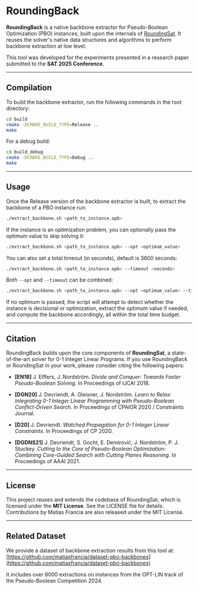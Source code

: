 # RoundingBack

**RoundingBack** is a native backbone extractor for Pseudo-Boolean Optimization (PBO) instances, built upon the internals of [RoundingSat]([https://github.com/roundingsat/roundingsat](https://gitlab.com/MIAOresearch/software/roundingsat/)).
It reuses the solver's native data structures and algorithms to perform backbone extraction at low level.

This tool was developed for the experiments presented in a research paper submitted to the **SAT 2025 Conference**.

---

## Compilation

To build the backbone extractor, run the following commands in the root directory:

```bash
cd build
cmake -DCMAKE_BUILD_TYPE=Release ..
make
```

For a debug build:

```bash
cd build_debug
cmake -DCMAKE_BUILD_TYPE=Debug ..
make
```

---

## Usage

Once the Release version of the backbone extractor is built, to extract the backbone of a PBO instance run:

```bash
./extract_backbone.sh <path_to_instance.opb>
```

If the instance is an optimization problem, you can optionally pass the optimum value to skip solving it:

```bash
./extract_backbone.sh <path_to_instance.opb> --opt <optimum_value>
```

You can also set a total timeout (in seconds), default is 3600 seconds:

```bash
./extract_backbone.sh <path_to_instance.opb> --timeout <seconds>
```

Both `--opt` and `--timeout` can be combined:

```bash
./extract_backbone.sh <path_to_instance.opb> --opt <optimum_value> --timeout 3600
```

If no optimum is passed, the script will attempt to detect whether the instance is decisional or optimization, extract the optimum value if needed, and compute the backbone accordingly, all within the total time budget.

---

## Citation

RoundingBack builds upon the core components of **RoundingSat**, a state-of-the-art solver for 0-1 Integer Linear Programs. If you use RoundingBack or RoundingSat in your work, please consider citing the following papers:

- **[EN18]** J. Elffers, J. Nordström. *Divide and Conquer: Towards Faster Pseudo-Boolean Solving*. In Proceedings of IJCAI 2018. 

- **[DGN20]** J. Devriendt, A. Gleixner, J. Nordström. *Learn to Relax: Integrating 0-1 Integer Linear Programming with Pseudo-Boolean Conflict-Driven Search*. In Proceedings of CPAIOR 2020 / Constraints Journal.  

- **[D20]** J. Devriendt. *Watched Propagation for 0-1 Integer Linear Constraints*. In Proceedings of CP 2020.  

- **[DGDNS21]** J. Devriendt, S. Gocht, E. Demirović, J. Nordström, P. J. Stuckey. *Cutting to the Core of Pseudo-Boolean Optimization: Combining Core-Guided Search with Cutting Planes Reasoning*. In Proceedings of AAAI 2021.  

---

## License

This project reuses and extends the codebase of RoundingSat, which is licensed under the **MIT License**. See the LICENSE file for details. Contributions by Matías Francia are also released under the MIT License.

---

## Related Dataset

We provide a dataset of backbone extraction results from this tool at:
[https://github.com/matiasfrancia/dataset-pbo-backbones](https://github.com/matiasfrancia/dataset-pbo-backbones)

It includes over 8000 extractions on instances from the OPT-LIN track of the Pseudo-Boolean Competition 2024.

